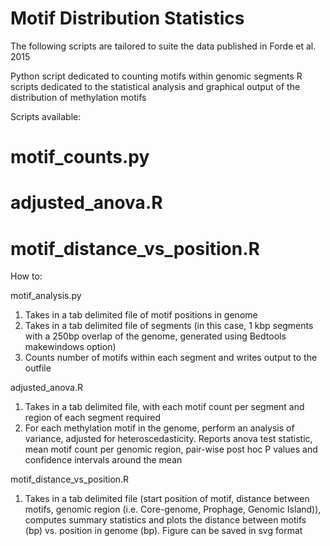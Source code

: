 Motif Distribution Statistics
=============================

The following scripts are tailored to suite the data published in Forde et al. 2015

Python script dedicated to counting motifs within genomic segments
R scripts dedicated to the statistical analysis and graphical output of the distribution of methylation motifs

Scripts available:

  # motif_counts.py
  # adjusted_anova.R
  # motif_distance_vs_position.R

How to:

motif_analysis.py

  1. Takes in a tab delimited file of motif positions in genome
  2. Takes in a tab delimited file of segments (in this case, 1 kbp segments with a 250bp overlap of the genome, generated using Bedtools makewindows option)
  3. Counts number of motifs within each segment and writes output to the outfile

adjusted_anova.R

  1. Takes in a tab delimited file, with each motif count per segment and region of each segment required
  2. For each methylation motif in the genome, perform an analysis of variance, adjusted for heteroscedasticity. Reports anova      test statistic, mean motif count per genomic region, pair-wise post hoc P values and confidence intervals around the mean

motif_distance_vs_position.R

  1. Takes in a tab delimited file (start position of motif, distance between motifs, genomic region (i.e. Core-genome, Prophage, Genomic Island)), computes summary statistics and plots the distance between motifs (bp) vs. position in genome (bp). Figure can be saved in svg format
